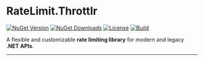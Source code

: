 # RateLimit.Throttlr

[![NuGet Version](https://img.shields.io/nuget/v/RateLimit.Throttlr.svg?style=flat&logo=nuget)](https://www.nuget.org/packages/RateLimit.Throttlr)
[![NuGet Downloads](https://img.shields.io/nuget/dt/RateLimit.Throttlr.svg?style=flat&logo=nuget)](https://www.nuget.org/packages/RateLimit.Throttlr)
[![License](https://img.shields.io/github/license/yourusername/RateLimit.Throttlr.svg?style=flat)](LICENSE)
[![Build](https://img.shields.io/github/actions/workflow/status/yourusername/RateLimit.Throttlr/dotnet.yml?branch=main&style=flat&logo=github)](https://github.com/yourusername/RateLimit.Throttlr/actions)

A flexible and customizable **rate limiting library** for modern and legacy **.NET APIs**.

---

